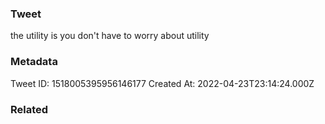 ### Tweet
the utility is you don't have to worry about utility

### Metadata
Tweet ID: 1518005395956146177
Created At: 2022-04-23T23:14:24.000Z

### Related

